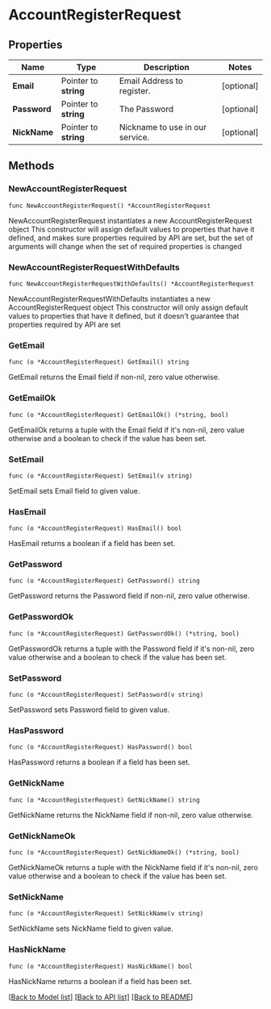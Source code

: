 # AccountRegisterRequest

## Properties

Name | Type | Description | Notes
------------ | ------------- | ------------- | -------------
**Email** | Pointer to **string** | Email Address to register. | [optional] 
**Password** | Pointer to **string** | The Password | [optional] 
**NickName** | Pointer to **string** | Nickname to use in our service. | [optional] 

## Methods

### NewAccountRegisterRequest

`func NewAccountRegisterRequest() *AccountRegisterRequest`

NewAccountRegisterRequest instantiates a new AccountRegisterRequest object
This constructor will assign default values to properties that have it defined,
and makes sure properties required by API are set, but the set of arguments
will change when the set of required properties is changed

### NewAccountRegisterRequestWithDefaults

`func NewAccountRegisterRequestWithDefaults() *AccountRegisterRequest`

NewAccountRegisterRequestWithDefaults instantiates a new AccountRegisterRequest object
This constructor will only assign default values to properties that have it defined,
but it doesn't guarantee that properties required by API are set

### GetEmail

`func (o *AccountRegisterRequest) GetEmail() string`

GetEmail returns the Email field if non-nil, zero value otherwise.

### GetEmailOk

`func (o *AccountRegisterRequest) GetEmailOk() (*string, bool)`

GetEmailOk returns a tuple with the Email field if it's non-nil, zero value otherwise
and a boolean to check if the value has been set.

### SetEmail

`func (o *AccountRegisterRequest) SetEmail(v string)`

SetEmail sets Email field to given value.

### HasEmail

`func (o *AccountRegisterRequest) HasEmail() bool`

HasEmail returns a boolean if a field has been set.

### GetPassword

`func (o *AccountRegisterRequest) GetPassword() string`

GetPassword returns the Password field if non-nil, zero value otherwise.

### GetPasswordOk

`func (o *AccountRegisterRequest) GetPasswordOk() (*string, bool)`

GetPasswordOk returns a tuple with the Password field if it's non-nil, zero value otherwise
and a boolean to check if the value has been set.

### SetPassword

`func (o *AccountRegisterRequest) SetPassword(v string)`

SetPassword sets Password field to given value.

### HasPassword

`func (o *AccountRegisterRequest) HasPassword() bool`

HasPassword returns a boolean if a field has been set.

### GetNickName

`func (o *AccountRegisterRequest) GetNickName() string`

GetNickName returns the NickName field if non-nil, zero value otherwise.

### GetNickNameOk

`func (o *AccountRegisterRequest) GetNickNameOk() (*string, bool)`

GetNickNameOk returns a tuple with the NickName field if it's non-nil, zero value otherwise
and a boolean to check if the value has been set.

### SetNickName

`func (o *AccountRegisterRequest) SetNickName(v string)`

SetNickName sets NickName field to given value.

### HasNickName

`func (o *AccountRegisterRequest) HasNickName() bool`

HasNickName returns a boolean if a field has been set.


[[Back to Model list]](../README.md#documentation-for-models) [[Back to API list]](../README.md#documentation-for-api-endpoints) [[Back to README]](../README.md)



